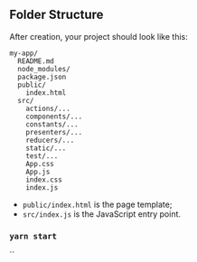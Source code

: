 ## Folder Structure

After creation, your project should look like this:

```
my-app/
  README.md
  node_modules/
  package.json
  public/
    index.html
  src/
    actions/...
    components/...
    constants/...
    presenters/...
    reducers/...
    static/...
    test/...
    App.css
    App.js
    index.css
    index.js
```


* `public/index.html` is the page template;
* `src/index.js` is the JavaScript entry point.


### `yarn start`
``